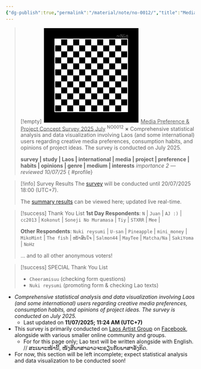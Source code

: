 ```yaml
---
{"dg-publish":true,"permalink":"/material/note/no-0012/","title":"Media Preference & Project Concept Survey 2025 July","tags":["-note"]}
---
```


>[!empty]
> ![RESOURCE/ASSET/OTHER/PlaceholderIcon.png|icon](/img/user/RESOURCE/ASSET/OTHER/PlaceholderIcon.png) <u class="title">Media Preference & Project Concept Survey 2025 July</u> <sup class="title">NO0012</sup> <b class="title">×</b>
> Comprehensive statistical analysis and data visualization involving Laos (and some international) users regarding creative media preferences, consumption habits, and opinions of project ideas. The survey is conducted on July 2025.
> 
> <b>survey | study | Laos | international | media | project | preference | habits | opinions | genre | medium | interests</b>
> <i class="small">importance 2 — reviewed 10/07/25</i>
{ #profile}


>[!info] Survey Results
> The [survey](https://forms.office.com/r/TtCjK9uN1n) will be conducted until 20/07/2025 18:00 (UTC+7).
> 
> The [summary results](https://forms.office.com/Pages/AnalysisPage.aspx?AnalyzerToken=IMbKOjshQVUF8sPbwFwWQwCwz74IL0bZ&id=DQSIkWdsW0yxEjajBLZtrQAAAAAAAAAAAAO__QeX05dUNFoxNUZDVU8xMU5ONU9MTlpWUzQxTVJRRi4u) can be viewed here; updated live real-time.

>[!success] Thank You List
> **1st Day Respondents**: `N` | `Juan` | `AJ :)` | `cc2013` | `Kokonut` | `Soneji No Muramasa` | `Tiy` | `STXRR` |  `Mee` | 
> 
> **Other Respondents**: `Nuki reysumi` | `U-san` | `Pineapple` | `mini_money` | `MikoMint` | `The fish` | `ຫນ້າສົນໃຈ` | `Salmon44` | `MayTee` | `Matcha/Na` |  `SakiYoma` | `NoHz`
> 
> … and to all other anonymous voters!

>[!success] SPECIAL Thank You List
> - `Cheeramisuu` (checking form questions)
> - `Nuki reysumi` (promoting form & checking Lao texts)

- *Comprehensive statistical analysis and data visualization involving Laos (and some international) users regarding creative media preferences, consumption habits, and opinions of project ideas. The survey is conducted on July 2025.*
	- Last updated on **11/07/2025; 11:24 AM (UTC+7)**
- This survey is primarily conducted on [Laos Artist Group](https://www.facebook.com/groups/laosartists/) on [Facebook](https://facebook.com), alongside with various smaller online community and groups.
	- For for this page only; Lao text will be written alongside with English. // ສະເພາະໜ້ານີ້, ໜັງສືພາສາລາວຈະຂຽນກັບພາສາອັງກິດ.
- For now, this section will be left incomplete; expect statistical analysis and data visualization to be conducted soon!
